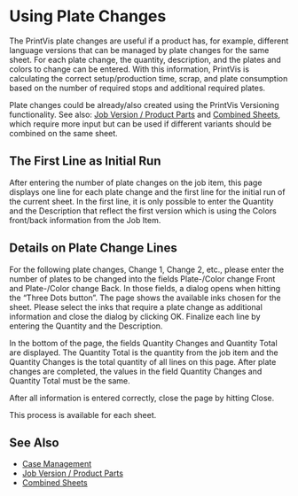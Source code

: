# Using Plate Changes

The PrintVis plate changes are useful if a product has, for example, different language versions that can be managed by plate changes for the same sheet. For each plate change, the quantity, description, and the plates and colors to change can be entered. With this information, PrintVis is calculating the correct setup/production time, scrap, and plate consumption based on the number of required stops and additional required plates.

Plate changes could be already/also created using the PrintVis Versioning functionality. See also: <a href="../pvsversionparts/" target="_self">Job Version / Product Parts</a> and <a href="../pvscombinedsheets/" target="_self">Combined Sheets</a>, which require more input but can be used if different variants should be combined on the same sheet.

## The First Line as Initial Run

After entering the number of plate changes on the job item, this page displays one line for each plate change and the first line for the initial run of the current sheet. In the first line, it is only possible to enter the Quantity and the Description that reflect the first version which is using the Colors front/back information from the Job Item.

## Details on Plate Change Lines

For the following plate changes, Change 1, Change 2, etc., please enter the number of plates to be changed into the fields Plate-/Color change Front and Plate-/Color change Back. In those fields, a dialog opens when hitting the “Three Dots button”. The page shows the available inks chosen for the sheet. Please select the inks that require a plate change as additional information and close the dialog by clicking OK. Finalize each line by entering the Quantity and the Description.

In the bottom of the page, the fields Quantity Changes and Quantity Total are displayed. The Quantity Total is the quantity from the job item and the Quantity Changes is the total quantity of all lines on this page. After plate changes are completed, the values in the field Quantity Changes and Quantity Total must be the same.

After all information is entered correctly, close the page by hitting Close.

This process is available for each sheet.

## See Also

- <a href="../pvscasemanagement/" target="_self">Case Management</a>
- <a href="../pvsversionparts/" target="_self">Job Version / Product Parts</a>
- <a href="../pvscombinedsheets/" target="_self">Combined Sheets</a>